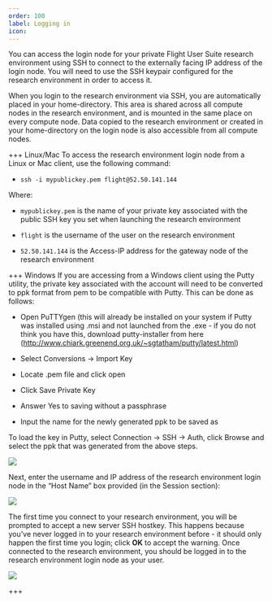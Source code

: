```yaml
---
order: 100
label: Logging in
icon: 
---
```


You can access the login node for your private Flight User Suite research environment using SSH to connect to the externally facing IP address of the login node. You will need to use the SSH keypair configured for the research environment in order to access it.

When you login to the research environment via SSH, you are automatically placed in your home-directory. This area is shared across all compute nodes in the research environment, and is mounted in the same place on every compute node. Data copied to the research environment or created in your home-directory on the login node is also accessible from all compute nodes.

+++ Linux/Mac
To access the research environment login node from a Linux or Mac client, use the following command:


- `ssh -i mypublickey.pem flight@52.50.141.144`

Where:

- `mypublickey.pem` is the name of your private key associated with the public SSH key you set when launching the research environment

- `flight` is the username of the user on the research environment

- `52.50.141.144` is the Access-IP address for the gateway node of the research environment



+++ Windows
If you are accessing from a Windows client using the Putty utility, the private key associated with the account will need to be converted to ppk format from pem to be compatible with Putty. This can be done as follows:

- Open PuTTYgen (this will already be installed on your system if Putty was installed using .msi and not launched from the .exe - if you do not think you have this, download putty-installer from here (http://www.chiark.greenend.org.uk/~sgtatham/putty/latest.html)

- Select Conversions -> Import Key

- Locate .pem file and click open

- Click Save Private Key

- Answer Yes to saving without a passphrase

- Input the name for the newly generated ppk to be saved as

To load the key in Putty, select Connection -> SSH -> Auth, click Browse and select the ppk that was generated from the above steps.

![](/images/PuttyKey.png)

Next, enter the username and IP address of the research environment login node in the “Host Name” box provided (in the Session section):

![](/images/putty.png)

The first time you connect to your research environment, you will be prompted to accept a new server SSH hostkey. This happens because you’ve never logged in to your research environment before - it should only happen the first time you login; click **OK** to accept the warning. Once connected to the research environment, you should be logged in to the research environment login node as your user.

![](/images/firstlogin.png)

+++